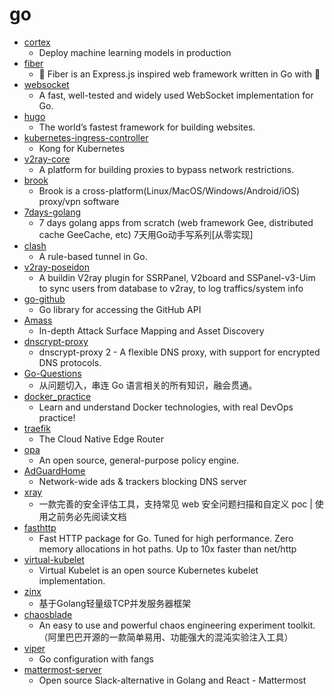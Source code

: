 # go
- [cortex](https://github.com/cortexlabs/cortex)
  - Deploy machine learning models in production
- [fiber](https://github.com/gofiber/fiber)
  - 🚀 Fiber is an Express.js inspired web framework written in Go with 💖
- [websocket](https://github.com/gorilla/websocket)
  - A fast, well-tested and widely used WebSocket implementation for Go.
- [hugo](https://github.com/gohugoio/hugo)
  - The world’s fastest framework for building websites.
- [kubernetes-ingress-controller](https://github.com/Kong/kubernetes-ingress-controller)
  - Kong for Kubernetes
- [v2ray-core](https://github.com/v2ray/v2ray-core)
  - A platform for building proxies to bypass network restrictions.
- [brook](https://github.com/txthinking/brook)
  - Brook is a cross-platform(Linux/MacOS/Windows/Android/iOS) proxy/vpn software
- [7days-golang](https://github.com/geektutu/7days-golang)
  - 7 days golang apps from scratch (web framework Gee, distributed cache GeeCache, etc) 7天用Go动手写系列[从零实现]
- [clash](https://github.com/Dreamacro/clash)
  - A rule-based tunnel in Go.
- [v2ray-poseidon](https://github.com/ColetteContreras/v2ray-poseidon)
  - A buildin V2ray plugin for SSRPanel, V2board and SSPanel-v3-Uim to sync users from database to v2ray, to log traffics/system info
- [go-github](https://github.com/google/go-github)
  - Go library for accessing the GitHub API
- [Amass](https://github.com/OWASP/Amass)
  - In-depth Attack Surface Mapping and Asset Discovery
- [dnscrypt-proxy](https://github.com/DNSCrypt/dnscrypt-proxy)
  - dnscrypt-proxy 2 - A flexible DNS proxy, with support for encrypted DNS protocols.
- [Go-Questions](https://github.com/qcrao/Go-Questions)
  - 从问题切入，串连 Go 语言相关的所有知识，融会贯通。
- [docker_practice](https://github.com/yeasy/docker_practice)
  - Learn and understand Docker technologies, with real DevOps practice!
- [traefik](https://github.com/containous/traefik)
  - The Cloud Native Edge Router
- [opa](https://github.com/open-policy-agent/opa)
  - An open source, general-purpose policy engine.
- [AdGuardHome](https://github.com/AdguardTeam/AdGuardHome)
  - Network-wide ads & trackers blocking DNS server
- [xray](https://github.com/chaitin/xray)
  - 一款完善的安全评估工具，支持常见 web 安全问题扫描和自定义 poc | 使用之前务必先阅读文档
- [fasthttp](https://github.com/valyala/fasthttp)
  - Fast HTTP package for Go. Tuned for high performance. Zero memory allocations in hot paths. Up to 10x faster than net/http
- [virtual-kubelet](https://github.com/virtual-kubelet/virtual-kubelet)
  - Virtual Kubelet is an open source Kubernetes kubelet implementation.
- [zinx](https://github.com/aceld/zinx)
  - 基于Golang轻量级TCP并发服务器框架
- [chaosblade](https://github.com/chaosblade-io/chaosblade)
  - An easy to use and powerful chaos engineering experiment toolkit.（阿里巴巴开源的一款简单易用、功能强大的混沌实验注入工具）
- [viper](https://github.com/spf13/viper)
  - Go configuration with fangs
- [mattermost-server](https://github.com/mattermost/mattermost-server)
  - Open source Slack-alternative in Golang and React - Mattermost
